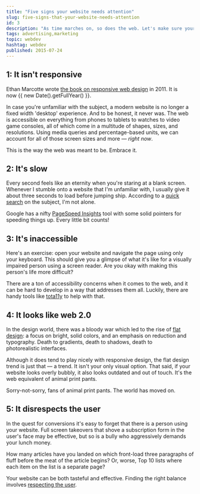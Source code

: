 ```yaml
---
title: "Five signs your website needs attention"
slug: five-signs-that-your-website-needs-attention
id: 3
description: "As time marches on, so does the web. Let's make sure your website measures up."
tags: advertising,marketing
topic: webdev
hashtag: webdev
published: 2015-07-24
---
```


## 1: It isn't responsive

Ethan Marcotte wrote [the book on responsive web design](http://abookapart.com/products/responsive-web-design) in 2011. It is now {{ new Date().getFullYear() }}.

In case you're unfamiliar with the subject, a modern website is no longer a fixed width 'desktop' experience. And to be honest, it never was. The web is accessible on everything from phones to tablets to watches to video game consoles, all of which come in a multitude of shapes, sizes, and resolutions. Using media queries and percentage-based units, we can account for all of those screen sizes and more — _right now_.

This is the way the web was meant to be. Embrace it.

## 2: It's slow

Every second feels like an eternity when you're staring at a blank screen. Whenever I stumble onto a website that I'm unfamiliar with, I usually give it about three seconds to load before jumping ship. According to a [quick search](https://www.google.com/webhp?sourceid=chrome-instant&ion=1&espv=2&ie=UTF-8#q=how%20long%20do%20people%20wait%20for%20a%20website%20to%20load) on the subject, I'm not alone.

Google has a nifty [PageSpeed Insights](https://developers.google.com/speed/docs/insights/rules) tool with some solid pointers for speeding things up. Every little bit counts!

## 3: It's inaccessible

Here's an exercise: open your website and navigate the page using only your keyboard. This should give you a glimpse of what it's like for a visually impaired person using a screen reader. Are you okay with making this person's life more difficult?

There are a ton of accessibility concerns when it comes to the web, and it can be hard to develop in a way that addresses them all. Luckily, there are handy tools like [tota11y](http://khan.github.io/tota11y/) to help with that.

## 4: It looks like web 2.0

In the design world, there was a bloody war which led to the rise of [flat design](https://dribbble.com/search?q=flat+design): a focus on bright, solid colors, and an emphasis on reduction and typography. Death to gradients, death to shadows, death to photorealistic interfaces.

Although it does tend to play nicely with responsive design, the flat design trend is just that — a trend. It isn't your only visual option. That said, if your website looks overly bubbly, it also looks outdated and out of touch. It's the web equivalent of animal print pants.

Sorry-not-sorry, fans of animal print pants. The world has moved on.

## 5: It disrespects the user

In the quest for conversions it's easy to forget that there is a person using your website. Full screen takeovers that shove a subscription form in the user's face may be effective, but so is a bully who aggressively demands your lunch money.

How many articles have you landed on which front-load three paragraphs of fluff before the meat of the article begins? Or, worse, Top 10 lists where each item on the list is a separate page?

Your website can be both tasteful and effective. Finding the right balance involves [respecting the user](http://mattgemmell.com/respect-metrics/).
